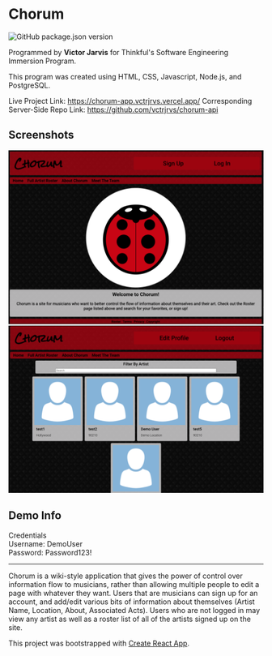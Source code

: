 # Chorum

![GitHub package.json version](https://img.shields.io/github/package-json/v/vctrjrvs/Chorum-App?style=for-the-badge)

Programmed by **Victor Jarvis** for Thinkful's Software Engineering Immersion Program.

This program was created using HTML, CSS, Javascript, Node.js, and PostgreSQL.

Live Project Link: <https://chorum-app.vctrjrvs.vercel.app/>
Corresponding Server-Side Repo Link: <https://github.com/vctrjrvs/chorum-api>

## Screenshots

![Screenshot 1](./src/Images/ChorumSS1.png)
![Screenshot 2](./src/Images/ChorumSS2.png)

## Demo Info

Credentials<br/>
Username: DemoUser<br/>
Password: Password123!

---

Chorum is a wiki-style application that gives the power of control over information flow to musicians, rather than allowing multiple people to edit a page with whatever they want. Users that are musicians can sign up for an account, and add/edit various bits of information about themselves (Artist Name, Location, About, Associated Acts). Users who are not logged in may view any artist as well as a roster list of all of the artists signed up on the site.

This project was bootstrapped with [Create React App](https://github.com/facebook/create-react-app).
